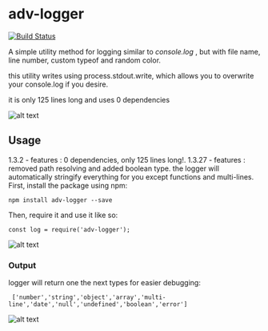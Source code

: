 # adv-logger

[![Build Status](https://travis-ci.org/yuraxdrumz/adv-logger.svg?branch=master)](https://travis-ci.org/yuraxdrumz/adv-logger)

A simple utility method for logging similar to *console.log* , but
with file name, line number, custom typeof and random color.

this utility writes using process.stdout.write,
which allows you to overwrite your console.log if you desire.

it is only 125 lines long and uses 0 dependencies


![alt text](https://i.imgsafe.org/e7cf4ed101.png)

## Usage
1.3.2 - features : 0 dependencies, only 125 lines long!.
1.3.27 - features : removed path resolving and added boolean type.
the logger will automatically stringify everything for you except functions and multi-lines.
First, install the package using npm:

`npm install adv-logger --save`

Then, require it and use it like so:

`const log = require('adv-logger');`

![alt text](https://i.imgsafe.org/19a450d1ac.png)


### Output

logger will return one the next types for easier debugging:


``` ['number','string','object','array','multi-line','date','null','undefined','boolean','error']```

![alt text](https://i.imgsafe.org/19a628f0fa.png)
